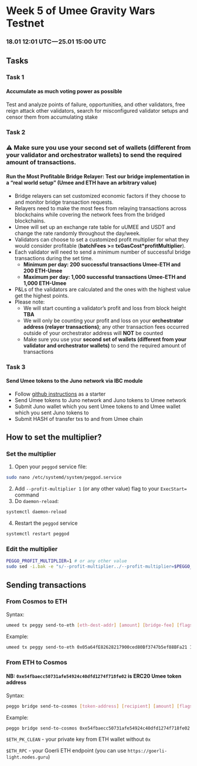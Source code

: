 # Week 5 of Umee Gravity Wars Testnet
### 18.01 12:01 UTC — 25.01 15:00 UTC

## Tasks
### Task 1
#### Accumulate as much voting power as possible
Test and analyze points of failure, opportunities, and other validators, free reign attack other validators, search for misconfigured validator setups and censor them from accumulating stake

### Task 2
### ⚠️ Make sure you use your second set of wallets (different from your validator and orchestrator wallets) to send the required amount of transactions.
#### Run the Most Profitable Bridge Relayer: Test our bridge implementation in a “real world setup” (Umee and ETH have an arbitrary value)
* Bridge relayers can set customized economic factors if they choose to and monitor bridge transaction requests.
* Relayers need to make the most fees from relaying transactions across blockchains while covering the network fees from the bridged blockchains.
* Umee will set up an exchange rate table for uUMEE and USDT and change the rate randomly throughout the day/week.
* Validators can choose to set a customized profit multiplier for what they would consider profitable (**batchFees >= txGasCost*profitMultiplier**).
* Each validator will need to send a minimum number of successful bridge transactions during the set time.
  * **Minimum per day: 200 successful transactions Umee-ETH and 200 ETH-Umee**
  * **Maximum per day: 1,000 successful transactions Umee-ETH and 1,000 ETH-Umee**
* P&Ls of the validators are calculated and the ones with the highest value get the highest points.
* Please note:
  * We will start counting a validator’s profit and loss from block height **TBA**
  * We will only be counting your profit and loss on your **orchestrator address (relayer transactions)**; any other transaction fees occurred outside of your orchestrator address will **NOT** be counted
  * Make sure you use your **second set of wallets (different from your validator and orchestrator wallets)** to send the required amount of transactions

### Task 3
#### Send Umee tokens to the Juno network via IBC module
 * Follow [github instructions](https://github.com/umee-network/testnets/blob/main/networks/umee-alpha-mainnet-3/IBC.md) as a starter
 * Send Umee tokens to Juno network and Juno tokens to Umee network
 * Submit Juno wallet which you sent Umee tokens to and Umee wallet which you sent Juno tokens to
 * Submit HASH of transfer txs to and from Umee chain

## How to set the multiplier?
### Set the multiplier
1. Open your `peggod` service file:
```bash
sudo nano /etc/systemd/system/peggod.service
```
2. Add `--profit-multiplier 1` (or any other value) flag to your `ExecStart=` command
3. Do `daemon-reload`:
```bash
systemctl daemon-reload
```
4. Restart the `peggod` service
```bash
systemctl restart peggod
```

### Edit the multiplier
```bash
PEGGO_PROFIT_MULTIPLIER=1 # or any other value
sudo sed -i.bak -e "s/--profit-multiplier../--profit-multiplier=$PEGGO_PROFIT_MULTIPLIER/" /etc/systemd/system/peggod.service
```

## Sending transactions
### From Cosmos to ETH
Syntax:
```bash
umeed tx peggy send-to-eth [eth-dest-addr] [amount] [bridge-fee] [flags]
```
Example:
```bash
umeed tx peggy send-to-eth 0x05a64fE82628217900ced80Bf3747b5ef88BFa21 10000000uumee 1uumee --from validator --chain-id umee-alpha-mainnet-2
```
### From ETH to Cosmos
#### NB: `0xe54fbaecc50731afe54924c40dfd1274f718fe02` is ERC20 Umee token address
Syntax:
```bash
peggo bridge send-to-cosmos [token-address] [recipient] [amount] [flags]
```
Example:
```bash
peggo bridge send-to-cosmos 0xe54fbaecc50731afe54924c40dfd1274f718fe02 umee1qpuaz7q3qw0lnu9jng8xa5md6p3pg9zey5z875 1000000 --eth-pk=$ETH_PK_CLEAN --eth-rpc=$ETH_RPC
```
`$ETH_PK_CLEAN` - your private key from ETH wallet without `0x`

`$ETH_RPC` - your Goerli ETH endpoint (you can use `https://goerli-light.nodes.guru`)

